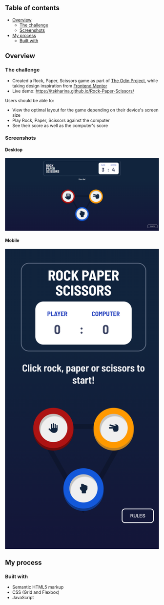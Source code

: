 ## Table of contents

- [Overview](#overview)
  - [The challenge](#the-challenge)
  - [Screenshots](#screenshots)
- [My process](#my-process)
  - [Built with](#built-with)

## Overview

### The challenge

- Created a Rock, Paper, Scissors game as part of [The Odin Project](https://www.theodinproject.com), while taking design inspiration from [Frontend Mentor](https://www.frontendmentor.io)
- Live demo: https://itskharina.github.io/Rock-Paper-Scissors/

Users should be able to:

- View the optimal layout for the game depending on their device's screen size
- Play Rock, Paper, Scissors against the computer
- See their score as well as the computer's score

### Screenshots

#### Desktop
![<img src="./desktop.png" width="400"/>](./desktop.png)

#### Mobile
![<img src="./mobile.png" width="400"/>](./mobile.png)

## My process

### Built with

- Semantic HTML5 markup
- CSS (Grid and Flexbox)
- JavaScript
